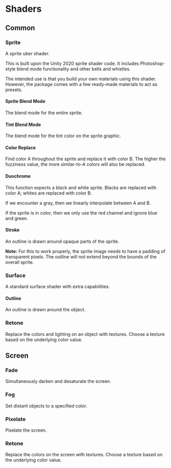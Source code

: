 # Shaders

## Common

### Sprite

A sprite uber shader.

This is built upon the Unity 2020 sprite shader code. It includes Photoshop-style blend mode functionality and other bells and whistles.

The intended use is that you build your own materials using this shader. However, the package comes with a few ready-made materials to act as presets.

#### Sprite Blend Mode

The blend mode for the entire sprite.

#### Tint Blend Mode

The blend mode for the tint color on the sprite graphic.

#### Color Replace

Find color A throughout the sprite and replace it with color B. The higher the fuzziness value, the more similar-to-A colors will also be replaced.

#### Duochrome

This function expects a black and white sprite. Blacks are replaced with color A; whites are replaced with color B.

If we encounter a gray, then we linearly interpolate between A and B.

If the sprite is in color, then we only use the red channel and ignore blue and green.

#### Stroke

An outline is drawn around opaque parts of the sprite.

**Note:** For this to work properly, the sprite image needs to have a padding of transparent pixels. The outline will not extend beyond the bounds of the overall sprite.

### Surface

A standard surface shader with extra capabilities.

#### Outline

An outline is drawn around the object.

### Retone

Replace the colors and lighting on an object with textures. Choose a texture based on the underlying color value.

## Screen

### Fade

Simultaneously darken and desaturate the screen.

### Fog

Set distant objects to a specified color.

### Pixelate

Pixelate the screen.

### Retone

Replace the colors on the screen with textures. Choose a texture based on the underlying color value.
